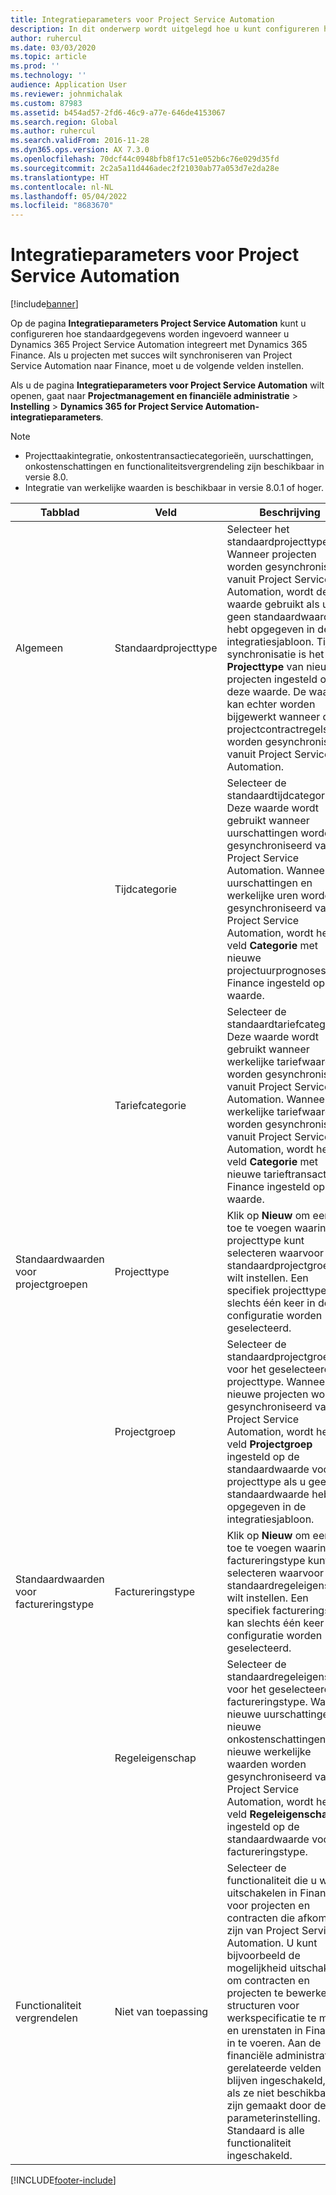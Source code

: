 ```yaml
---
title: Integratieparameters voor Project Service Automation
description: In dit onderwerp wordt uitgelegd hoe u kunt configureren hoe standaardgegevens worden ingevoerd wanneer u Microsoft Dynamics 365 for Project Service Automation met Microsoft Dynamics 365 Finance integreert.
author: ruhercul
ms.date: 03/03/2020
ms.topic: article
ms.prod: ''
ms.technology: ''
audience: Application User
ms.reviewer: johnmichalak
ms.custom: 87983
ms.assetid: b454ad57-2fd6-46c9-a77e-646de4153067
ms.search.region: Global
ms.author: ruhercul
ms.search.validFrom: 2016-11-28
ms.dyn365.ops.version: AX 7.3.0
ms.openlocfilehash: 70dcf44c0948bfb8f17c51e052b6c76e029d35fd
ms.sourcegitcommit: 2c2a5a11d446adec2f21030ab77a053d7e2da28e
ms.translationtype: HT
ms.contentlocale: nl-NL
ms.lasthandoff: 05/04/2022
ms.locfileid: "8683670"
---
```

# <a name="project-service-automation-integration-parameters"></a>Integratieparameters voor Project Service Automation

[!include[banner](../includes/banner.md)]

Op de pagina **Integratieparameters Project Service Automation** kunt u configureren hoe standaardgegevens worden ingevoerd wanneer u Dynamics 365 Project Service Automation integreert met Dynamics 365 Finance. Als u projecten met succes wilt synchroniseren van Project Service Automation naar Finance, moet u de volgende velden instellen.

Als u de pagina **Integratieparameters voor Project Service Automation** wilt openen, gaat naar **Projectmanagement en financiële administratie** \> **Instelling** \> **Dynamics 365 for Project Service Automation-integratieparameters**. 

> [!NOTE]
> - Projecttaakintegratie, onkostentransactiecategorieën, uurschattingen, onkostenschattingen en functionaliteitsvergrendeling zijn beschikbaar in versie 8.0.
> - Integratie van werkelijke waarden is beschikbaar in versie 8.0.1 of hoger.


| Tabblad                    | Veld                | Beschrijving |
|------------------------|----------------------|-------------|
| Algemeen                | Standaardprojecttype | Selecteer het standaardprojecttype. Wanneer projecten worden gesynchroniseerd vanuit Project Service Automation, wordt deze waarde gebruikt als u geen standaardwaarde hebt opgegeven in de integratiesjabloon. Tijdens synchronisatie is het veld **Projecttype** van nieuwe projecten ingesteld op deze waarde. De waarde kan echter worden bijgewerkt wanneer de projectcontractregels worden gesynchroniseerd vanuit Project Service Automation. |
|                        | Tijdcategorie        | Selecteer de standaardtijdcategorie. Deze waarde wordt gebruikt wanneer uurschattingen worden gesynchroniseerd vanuit Project Service Automation. Wanneer de uurschattingen en werkelijke uren worden gesynchroniseerd vanuit Project Service Automation, wordt het veld **Categorie** met nieuwe projectuurprognoses in Finance ingesteld op deze waarde. |
|                        | Tariefcategorie         | Selecteer de standaardtariefcategorie. Deze waarde wordt gebruikt wanneer werkelijke tariefwaarden worden gesynchroniseerd vanuit Project Service Automation. Wanneer de werkelijke tariefwaarden worden gesynchroniseerd vanuit Project Service Automation, wordt het veld **Categorie** met nieuwe tarieftransacties in Finance ingesteld op deze waarde. |
| Standaardwaarden voor projectgroepen | Projecttype         | Klik op **Nieuw** om een rij toe te voegen waarin u het projecttype kunt selecteren waarvoor u de standaardprojectgroep wilt instellen. Een specifiek projecttype kan slechts één keer in de configuratie worden geselecteerd. |
|                        | Projectgroep        | Selecteer de standaardprojectgroep voor het geselecteerde projecttype. Wanneer nieuwe projecten worden gesynchroniseerd vanuit Project Service Automation, wordt het veld **Projectgroep** ingesteld op de standaardwaarde voor het projecttype als u geen standaardwaarde hebt opgegeven in de integratiesjabloon. |
| Standaardwaarden voor factureringstype  | Factureringstype         | Klik op **Nieuw** om een rij toe te voegen waarin u het factureringstype kunt selecteren waarvoor u de standaardregeleigenschap wilt instellen. Een specifiek factureringstype kan slechts één keer in de configuratie worden geselecteerd. |
|                        | Regeleigenschap        | Selecteer de standaardregeleigenschap voor het geselecteerde factureringstype. Wanneer nieuwe uurschattingen, nieuwe onkostenschattingen of nieuwe werkelijke waarden worden gesynchroniseerd vanuit Project Service Automation, wordt het veld **Regeleigenschap** ingesteld op de standaardwaarde voor het factureringstype. |
| Functionaliteit vergrendelen  | Niet van toepassing       | Selecteer de functionaliteit die u wilt uitschakelen in Finance voor projecten en contracten die afkomstig zijn van Project Service Automation. U kunt bijvoorbeeld de mogelijkheid uitschakelen om contracten en projecten te bewerken, structuren voor werkspecificatie te maken en urenstaten in Finance in te voeren. Aan de financiële administratie gerelateerde velden blijven ingeschakeld, zelfs als ze niet beschikbaar zijn gemaakt door de parameterinstelling. Standaard is alle functionaliteit ingeschakeld. |


[!INCLUDE[footer-include](../includes/footer-banner.md)]
